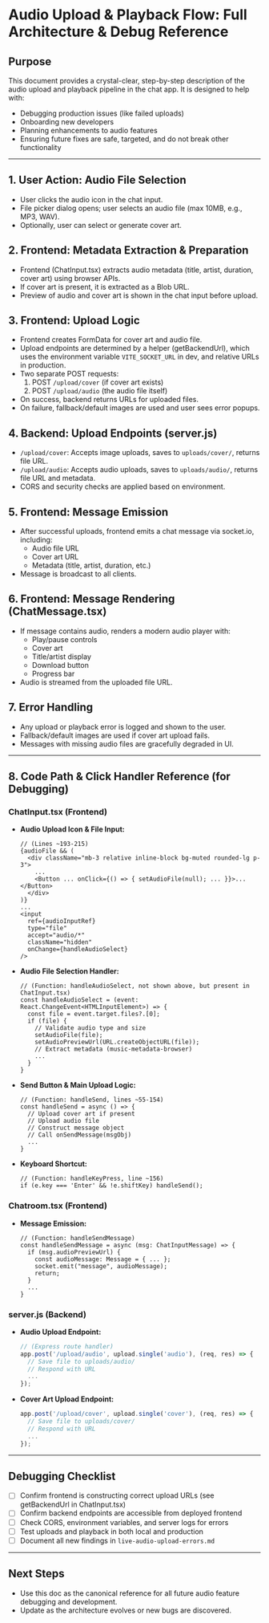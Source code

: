 # Audio Upload & Playback Flow: Full Architecture & Debug Reference

## Purpose
This document provides a crystal-clear, step-by-step description of the audio upload and playback pipeline in the chat app. It is designed to help with:
- Debugging production issues (like failed uploads)
- Onboarding new developers
- Planning enhancements to audio features
- Ensuring future fixes are safe, targeted, and do not break other functionality

---

## 1. User Action: Audio File Selection
- User clicks the audio icon in the chat input.
- File picker dialog opens; user selects an audio file (max 10MB, e.g., MP3, WAV).
- Optionally, user can select or generate cover art.

## 2. Frontend: Metadata Extraction & Preparation
- Frontend (ChatInput.tsx) extracts audio metadata (title, artist, duration, cover art) using browser APIs.
- If cover art is present, it is extracted as a Blob URL.
- Preview of audio and cover art is shown in the chat input before upload.

## 3. Frontend: Upload Logic
- Frontend creates FormData for cover art and audio file.
- Upload endpoints are determined by a helper (getBackendUrl), which uses the environment variable `VITE_SOCKET_URL` in dev, and relative URLs in production.
- Two separate POST requests:
  1. POST `/upload/cover` (if cover art exists)
  2. POST `/upload/audio` (the audio file itself)
- On success, backend returns URLs for uploaded files.
- On failure, fallback/default images are used and user sees error popups.

## 4. Backend: Upload Endpoints (server.js)
- `/upload/cover`: Accepts image uploads, saves to `uploads/cover/`, returns file URL.
- `/upload/audio`: Accepts audio uploads, saves to `uploads/audio/`, returns file URL and metadata.
- CORS and security checks are applied based on environment.

## 5. Frontend: Message Emission
- After successful uploads, frontend emits a chat message via socket.io, including:
  - Audio file URL
  - Cover art URL
  - Metadata (title, artist, duration, etc.)
- Message is broadcast to all clients.

## 6. Frontend: Message Rendering (ChatMessage.tsx)
- If message contains audio, renders a modern audio player with:
  - Play/pause controls
  - Cover art
  - Title/artist display
  - Download button
  - Progress bar
- Audio is streamed from the uploaded file URL.

## 7. Error Handling
- Any upload or playback error is logged and shown to the user.
- Fallback/default images are used if cover art upload fails.
- Messages with missing audio files are gracefully degraded in UI.

---

## 8. Code Path & Click Handler Reference (for Debugging)

### ChatInput.tsx (Frontend)

- **Audio Upload Icon & File Input:**
  ```tsx
  // (Lines ~193-215)
  {audioFile && (
    <div className="mb-3 relative inline-block bg-muted rounded-lg p-3">
      ...
      <Button ... onClick={() => { setAudioFile(null); ... }}>...</Button>
    </div>
  )}
  ...
  <input
    ref={audioInputRef}
    type="file"
    accept="audio/*"
    className="hidden"
    onChange={handleAudioSelect}
  />
  ```
- **Audio File Selection Handler:**
  ```tsx
  // (Function: handleAudioSelect, not shown above, but present in ChatInput.tsx)
  const handleAudioSelect = (event: React.ChangeEvent<HTMLInputElement>) => {
    const file = event.target.files?.[0];
    if (file) {
      // Validate audio type and size
      setAudioFile(file);
      setAudioPreviewUrl(URL.createObjectURL(file));
      // Extract metadata (music-metadata-browser)
      ...
    }
  }
  ```
- **Send Button & Main Upload Logic:**
  ```tsx
  // (Function: handleSend, lines ~55-154)
  const handleSend = async () => {
    // Upload cover art if present
    // Upload audio file
    // Construct message object
    // Call onSendMessage(msgObj)
    ...
  }
  ```
- **Keyboard Shortcut:**
  ```tsx
  // (Function: handleKeyPress, line ~156)
  if (e.key === 'Enter' && !e.shiftKey) handleSend();
  ```

### Chatroom.tsx (Frontend)
- **Message Emission:**
  ```tsx
  // (Function: handleSendMessage)
  const handleSendMessage = async (msg: ChatInputMessage) => {
    if (msg.audioPreviewUrl) {
      const audioMessage: Message = { ... };
      socket.emit("message", audioMessage);
      return;
    }
    ...
  }
  ```

### server.js (Backend)
- **Audio Upload Endpoint:**
  ```js
  // (Express route handler)
  app.post('/upload/audio', upload.single('audio'), (req, res) => {
    // Save file to uploads/audio/
    // Respond with URL
    ...
  });
  ```
- **Cover Art Upload Endpoint:**
  ```js
  app.post('/upload/cover', upload.single('cover'), (req, res) => {
    // Save file to uploads/cover/
    // Respond with URL
    ...
  });
  ```

---

## Debugging Checklist
- [ ] Confirm frontend is constructing correct upload URLs (see getBackendUrl in ChatInput.tsx)
- [ ] Confirm backend endpoints are accessible from deployed frontend
- [ ] Check CORS, environment variables, and server logs for errors
- [ ] Test uploads and playback in both local and production
- [ ] Document all new findings in `live-audio-upload-errors.md`

---

## Next Steps
- Use this doc as the canonical reference for all future audio feature debugging and development.
- Update as the architecture evolves or new bugs are discovered.
